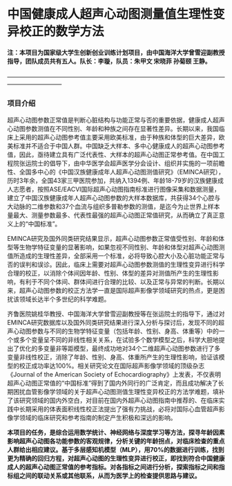 # 中国健康成人超声心动图测量值生理性变异校正的数学方法

#### 注：本项目为国家级大学生创新创业训练计划项目，由中国海洋大学曾雪迎副教授指导，团队成员共有五人。队长：李璇，队员：朱甲文 宋晓菲 孙菊颐 王静。

—————————————————————————————————————————————

### 项目介绍

超声心动图参数正常值是判断心脏结构与功能正常与否的重要依据，健康成人超声心动图参数测值在不同性别、年龄和种族之间存在显著性差异。长期以来，我国临床上采用的超声心动图参考值主要采用欧美标准，由于种族和体型的巨大差异，欧美标准并不适合于中国人群。中国缺乏大样本、多中心健康成人的超声心动图参考值，因此，亟待建立具有广泛代表性、大样本的超声心动图正常参考值。在中国工程院张运院士的倡导下，由中华医学会超声医学分会设计、组织并实施的一项前瞻性、全国多中心的《中国汉族健康成年人超声心动图测值研究》（EMINCA研究），历时3年余，全国43家三甲医院参加，共纳入1394例、年龄18-79岁的汉族健康成人志愿者，按照ASE/EACVI国际超声心动图指南标准进行图像采集和数据测量，建立了中国汉族健康成年人超声心动图参数的大样本数据库，共获得34个心腔与大动脉的二维参数和37个血流与组织多普勒参数的测值，是迄今为止世界上样本量最大、测量参数最多、代表性最强的超声心动图正常值研究，从而确立了真正意义上的“中国标准”。

EMINCA研究及国外同类研究结果显示，超声心动图参数正常值受性别、年龄和体型等生物学特征变量的显著影响，如果忽视不同性别、年龄和体型对超声心动图测值所造成的生理性差异，全部采用一个标准，必将导致心腔大小及心脏功能正常与否的误判和误诊。因此，临床上需要对超声心动图参数测值的生理性变异进行科学合理的校正，以消除个体间因年龄、性别、体型的差异对测值所产生的生理性影响，有利于不同个体间、群体间进行合理的比较、以及正常与异常的判断。长期以来，超声心动图参数的校正方法学一直是国际超声影像学领域研究的热点，更是困扰该领域长达半个多世纪的科学难题。

齐鲁医院姚桂华教授、中国海洋大学曾雪迎副教授等在张运院士的指导下，通过对EMINCA研究数据库以及国外同类研究结果进行深入分析与探讨后，发现不同的超声心动图参数与不同的生物学特征变量（包括年龄、性别、身高、体重等）中的一个或多个变量呈不同的非线性相关关系，在试验多个数学模型之后，科学大胆地提出了优化的多变量非等距模型，最终成功地对34个二维超声心动图参数进行了多变量非线性校正，消除了年龄、性别、身高、体重所产生的生理性影响，验证该模型的校正成功率达100%。相关研究论文在国际超声影像学领域的顶级杂志《Journal of the American Society of Echocardiography》上发表，不仅表明超声心动图正常值的“中国标准”得到了国内外同行的广泛肯定，而且成功解决了长期困扰血管影像学领域的关于超声心动图测值生理性变异校正的方法学难题，填补了该研究领域的国内外空白，对目前在国内外超声心动图指南中推荐的、在临床实践中长期采用的体表面积线性校正法提出了强有力挑战，必将对国际心血管超声影像学领域的临床研究和参考指南的制定产生积极和深远的影响。

**本项目的任务，是综合运用数学统计、神经网络与深度学习等方法，探寻年龄因素影响超声心动图各功能参数的客观规律，分析关键的年龄拐点，对临床检查的重点人群给出相应建议。基于多层感知机模型（MLP），用70%的数据进行训练，找到更为精确的回归方程，对超声心动图的生理性变异进行校正，即找到符合中国健康成人的超声心动图正常值的参考指标。对各指标之间进行分析，探索指标之间和指标组之间的联动关系或其他联系，从而为医学上的检查提供思路与建议。**

 